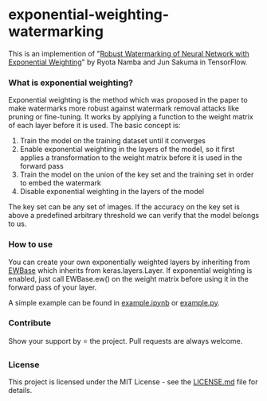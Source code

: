 # exponential-weighting-watermarking
This is an implemention of "[Robust Watermarking of Neural Network with Exponential Weighting](https://arxiv.org/pdf/1901.06151.pdf)"
 by Ryota Namba and Jun Sakuma in TensorFlow.

### What is exponential weighting?

Exponential weighting is the method which was proposed in the paper to make watermarks more robust against watermark removal attacks like pruning or fine-tuning. It works by applying a function to the weight matrix of each layer before it is used. The basic concept is:

1. Train the model on the training dataset until it converges
2. Enable exponential weighting in the layers of the model, so it first applies a transformation to the weight matrix before it is used in the forward pass
3. Train the model on the union of the key set and the training set in order to embed the watermark
4. Disable exponential weighting in the layers of the model

The key set can be any set of images. If the accuracy on the key set is above a predefined arbitrary threshold we can verify that the model belongs to us.

### How to use

You can create your own exponentially weighted layers by inheriting from [EWBase](https://github.com/dunky11/exponential-weighting-watermarking/blob/main/ew.py) which inherits from keras.layers.Layer. If exponential weighting is enabled, just call EWBase.ew() on the weight matrix before using it in the forward pass of your layer.

A simple example can be found in [example.ipynb](https://github.com/dunky11/exponential-weighting-watermarking/blob/main/example.ipynb) or [example.py](https://github.com/dunky11/exponential-weighting-watermarking/blob/main/example.py). 


### Contribute

Show your support by ⭐ the project. Pull requests are always welcome.

### License

This project is licensed under the MIT License - see the [LICENSE.md](https://github.com/dunky11/exponential-weighting-watermarking/blob/master/LICENSE) file for details.
